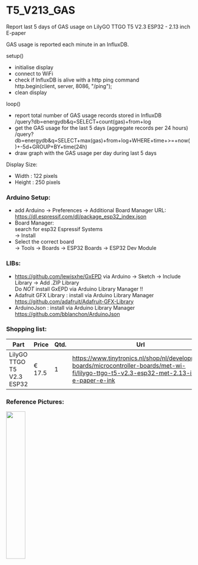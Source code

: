 # T5_V213_GAS
Report last 5 days of GAS usage on
LilyGO TTGO T5 V2.3 ESP32 - 2.13 inch E-paper

GAS usage is reported each minute in an InfluxDB.

setup()
- initialise display
- connect to WiFi
- check if InfluxDB is alive with a http ping command<br>
  http.begin(client, server, 8086, "/ping");
- clean display

loop()
- report total number of GAS usage records stored in InfluxDB<br>
  /query?db=energydb&q=SELECT+count(gas)+from+log
- get the GAS usage for the last 5 days (aggregate records per 24 hours)<br>
  /query?db=energydb&q=SELECT+max(gas)+from+log+WHERE+time+>=+now()+-5d+GROUP+BY+time(24h)
- draw graph with the GAS usage per day during last 5 days

 Display Size:
 - Width : 122 pixels
 - Height : 250 pixels


### Arduino Setup:
- add Arduino -> Preferences -> Additional Board Manager URL:<br>
  https://dl.espressif.com/dl/package_esp32_index.json <br>
- Board Manager:<br>
  search for esp32 Espressif Systems<br>
  -> Install
- Select the correct board<br>
  -> Tools -> Boards -> ESP32 Boards -> ESP32 Dev Module
   
### LIBs:
- https://github.com/lewisxhe/GxEPD via Arduino -> Sketch -> Include Library -> Add .ZIP Library<br>
  Do _NOT_ install GxEPD via Arduino Library Manager !!
- Adafruit GFX Library : install via Arduino Library Manager<br>
  https://github.com/adafruit/Adafruit-GFX-Library
- ArduinoJson : install via Arduino Library Manager<br>
  https://github.com/bblanchon/ArduinoJson
  

### Shopping list:
Part|Price|Qtd.|Url
---|---|---|---
LilyGO TTGO T5 V2.3 ESP32 |€ 17.5|1|https://www.tinytronics.nl/shop/nl/development-boards/microcontroller-boards/met-wi-fi/lilygo-ttgo-t5-v2.3-esp32-met-2.13-inch-e-paper-e-ink

### Reference Pictures:
<img src="jpg/T5_V213_GAS.jpg" width="32%"/>

